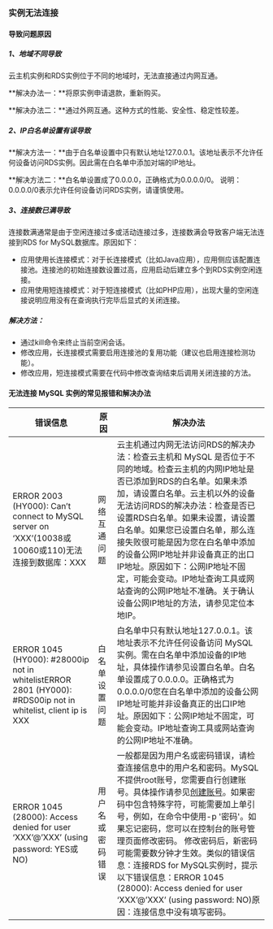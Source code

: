 ### 实例无法连接

#### 导致问题原因

##### 1、地域不同导致

云主机实例和RDS实例位于不同的地域时，无法直接通过内网互通。

**解决办法一：**将原实例申请退款，重新购买。

**解决办法二：**通过外网互通。这种方式的性能、安全性、稳定性较差。

##### 2、IP白名单设置有误导致

**解决方法一：**由于白名单设置中只有默认地址127.0.0.1。该地址表示不允许任何设备访问RDS实例。因此需在白名单中添加对端的IP地址。

**解决方法二：**白名单设置成了0.0.0.0，正确格式为0.0.0.0/0。
说明：0.0.0.0/0表示允许任何设备访问RDS实例，请谨慎使用。

##### 3、连接数已满导致

连接数满通常是由于空闲连接过多或活动连接过多，连接数满会导致客户端无法连接到RDS for MySQL数据库。原因如下：

- 应用使用长连接模式：对于长连接模式（比如Java应用），应用侧应该配置连接池。连接池的初始连接数设置过高，应用启动后建立多个到RDS实例空闲连接。
- 应用使用短连接模式：对于短连接模式（比如PHP应用），出现大量的空闲连接说明应用没有在查询执行完毕后显式的关闭连接。

##### 解决方法：

- 通过kill命令来终止当前空闲会话。
- 修改应用，长连接模式需要启用连接池的复用功能（建议也启用连接检测功能）。
- 修改应用，短连接模式需要在代码中修改查询结束后调用关闭连接的方法。

#### 无法连接 MySQL 实例的常见报错和解决办法

| 错误信息                                                     | 原因             | 解决办法                                                     |
| ------------------------------------------------------------ | ---------------- | ------------------------------------------------------------ |
| ERROR 2003 (HY000): Can’t connect to MySQL server on ‘XXX’(10038或10060或110)无法连接到数据库：XXX | 网络互通问题     | 云主机通过内网无法访问RDS的解决办法：检查云主机和 MySQL 是否位于不同的地域。检查云主机的内网IP地址是否已添加到RDS的白名单。如果未添加，请设置白名单。云主机以外的设备无法访问RDS的解决办法：检查是否已设置RDS白名单。如果未设置，请设置白名单。如果您已设置白名单，那么连接失败很可能是因为您在白名单中添加的设备公网IP地址并非设备真正的出口IP地址。原因如下：公网IP地址不固定，可能会变动。IP地址查询工具或网站查询的公网IP地址不准确。关于确认设备公网IP地址的方法，请参见定位本地IP。 |
| ERROR 1045 (HY000): #28000ip not in whitelistERROR 2801 (HY000): #RDS00ip not in whitelist, client ip is XXX | 白名单设置问题   | 白名单中只有默认地址127.0.0.1。该地址表示不允许任何设备访问 MySQL 实例。需在白名单中添加设备的IP地址，具体操作请参见设置白名单。白名单设置成了0.0.0.0。正确格式为0.0.0.0/0您在白名单中添加的设备公网IP地址可能并非设备真正的出口IP地址。原因如下：公网IP地址不固定，可能会变动。IP地址查询工具或网站查询的公网IP地址不准确。 |
| ERROR 1045 (28000): Access denied for user ‘XXX’@’XXX’ (using password: YES或NO) | 用户名或密码错误 | 一般都是因为用户名或密码错误，请检查连接信息中的用户名和密码。MySQL 不提供root账号，您需要自行创建账号。具体操作请参见[创建账号](http://wiki-private.capitalonline.net:8090/pages/viewpage.action?pageId=75827069)。如果密码中包含特殊字符，可能需要加上单引号，例如，在命令中使用-p '密码'。如果忘记密码，您可以在控制台的账号管理页面修改密码。 修改密码后，新密码可能需要数分钟才生效。类似的错误信息：连接RDS for MySQL实例时，提示以下错误信息：ERROR 1045 (28000): Access denied for user ‘XXX’@’XXX’ (using password: NO)原因：连接信息中没有填写密码。 |
